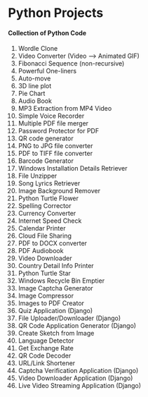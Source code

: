 # Python Projects

#### Collection of Python Code

1. Wordle Clone
2. Video Converter (Video --> Animated GIF)
3. Fibonacci Sequence (non-recursive)
4. Powerful One-liners
5. Auto-move
6. 3D line plot
7. Pie Chart
8. Audio Book
9. MP3 Extraction from MP4 Video
10. Simple Voice Recorder
11. Multiple PDF file merger
12. Password Protector for PDF
13. QR code generator
14. PNG to JPG file converter
15. PDF to TIFF file converter
16. Barcode Generator
17. Windows Installation Details Retriever
18. File Unzipper
19. Song Lyrics Retriever
20. Image Background Remover
21. Python Turtle Flower
22. Spelling Corrector
23. Currency Converter
24. Internet Speed Check
25. Calendar Printer
26. Cloud File Sharing
27. PDF to DOCX converter
28. PDF Audiobook
29. Video Downloader
30. Country Detail Info Printer
31. Python Turtle Star
32. Windows Recycle Bin Emptier
33. Image Captcha Generator
34. Image Compressor
35. Images to PDF Creator
36. Quiz Application (Django)
37. File Uploader/Downloader (Django)
38. QR Code Application Generator (Django)
39. Create Sketch from Image
40. Language Detector
41. Get Exchange Rate
42. QR Code Decoder
43. URL/Link Shortener
44. Captcha Verification Application (Django)
45. Video Downloader Application (Django)
46. Live Video Streaming Application (Django)